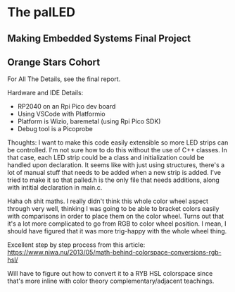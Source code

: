 # The palLED
## Making Embedded Systems Final Project
## Orange Stars Cohort

For All The Details, see the final report.

Hardware and IDE Details:
* RP2040 on an Rpi Pico dev board
* Using VSCode with Platformio
* Platform is Wizio, baremetal (using Rpi Pico SDK)
* Debug tool is a Picoprobe

Thoughts:
I want to make this code easily extensible so more LED strips can be controlled.  I'm not sure how to do this without the use of C++ classes.  In that case, each LED strip could be a class and initialization could be handled upon declaration.  It seems like with just using structures, there's a lot of manual stuff that needs to be added when a new strip is added.  I've tried to make it so that palled.h is the only file that needs additions, along with intitial declaration in main.c.

Haha oh shit maths.  I really didn't think this whole color wheel aspect through very well, thinking I was going to be able to bracket colors easily with comparisons in order to place them on the color wheel.  Turns out that it's a lot more complicated to go from RGB to color wheel position.  I mean, I should have figured that it was more trig-happy with the whole wheel thing.

Excellent step by step process from this article:
https://www.niwa.nu/2013/05/math-behind-colorspace-conversions-rgb-hsl/

Will have to figure out how to convert it to a RYB HSL colorspace since that's more inline with color theory complementary/adjacent teachings.
